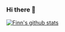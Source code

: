 ### Hi there 👋

<!--
**RocMarshal/RocMarshal** is a ✨ _special_ ✨ repository because its `README.md` (this file) appears on your GitHub profile.

Here are some ideas to get you started:

- 🔭 I’m currently working on ...
- 🌱 I’m currently learning ...
- 👯 I’m looking to collaborate on ...
- 🤔 I’m looking for help with ...
- 💬 Ask me about ...
- 📫 How to reach me: ...
- 😄 Pronouns: ...
- ⚡ Fun fact: ...
-->


[![Finn's github stats](https://github-readme-stats.vercel.app/api?username=RocMarshal&show_icons=true&count_private=true&theme=cobalt)](https://github.com/anuraghazra/github-readme-stats)
